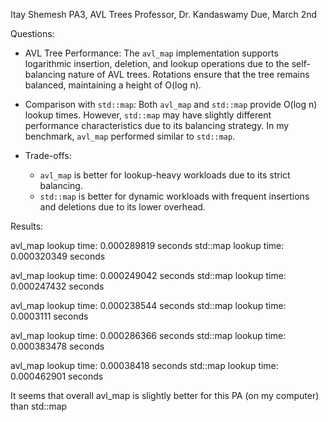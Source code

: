Itay Shemesh
PA3, AVL Trees
Professor, Dr. Kandaswamy
Due, March 2nd

Questions:

- AVL Tree Performance: The `avl_map` implementation supports logarithmic insertion, deletion, and lookup operations due to the self-balancing nature of AVL trees. Rotations ensure that the tree remains balanced, maintaining a height of O(log n).

- Comparison with `std::map`: Both `avl_map` and `std::map` provide O(log n) lookup times. However, `std::map` may have slightly different performance characteristics due to its balancing strategy. In my benchmark, `avl_map` performed similar to `std::map`.

- Trade-offs: 
    - `avl_map` is better for lookup-heavy workloads due to its strict balancing.
    - `std::map` is better for dynamic workloads with frequent insertions and deletions due to its lower overhead.

Results: 

avl_map lookup time: 0.000289819 seconds
std::map lookup time: 0.000320349 seconds

avl_map lookup time: 0.000249042 seconds
std::map lookup time: 0.000247432 seconds

avl_map lookup time: 0.000238544 seconds
std::map lookup time: 0.0003111 seconds

avl_map lookup time: 0.000286366 seconds
std::map lookup time: 0.000383478 seconds

avl_map lookup time: 0.00038418 seconds
std::map lookup time: 0.000462901 seconds

It seems that overall avl_map is slightly better for this PA (on my computer) than std::map